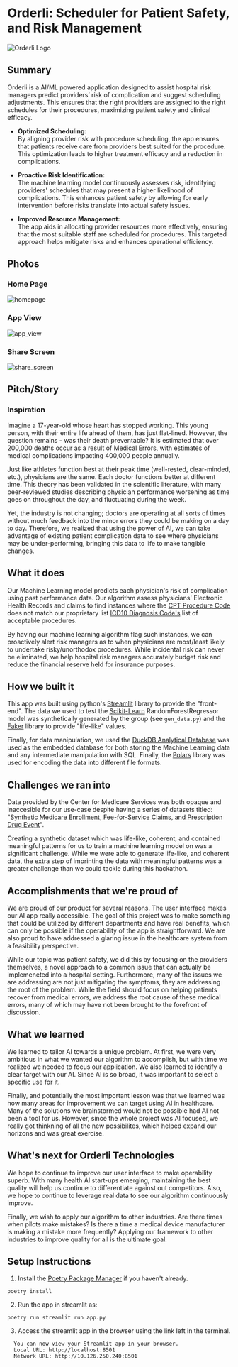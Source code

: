 # Orderli: Scheduler for Patient Safety, and Risk Management
![Orderli Logo](images/logo.jpeg)

## Summary

Orderli is a AI/ML powered application designed to assist hospital risk managers predict providers’ risk of complication and suggest scheduling adjustments. This ensures that the right providers are assigned to the right schedules for their procedures, maximizing patient safety and clinical efficacy.

- **Optimized Scheduling:**  
By aligning provider risk with procedure scheduling, the app ensures that patients receive care from providers best suited for the procedure. This optimization leads to higher treatment efficacy and a reduction in complications.

- **Proactive Risk Identification:**  
The machine learning model continuously assesses risk, identifying providers' schedules that may present a higher likelihood of complications. This enhances patient safety by allowing for early intervention before risks translate into actual safety issues.

- **Improved Resource Management:**  
The app aids in allocating provider resources more effectively, ensuring that the most suitable staff are scheduled for procedures. This targeted approach helps mitigate risks and enhances operational efficiency.

## Photos

### Home Page
![homepage](images/home_page.jpeg)

### App View
![app_view](images/app_view.jpeg)

### Share Screen
![share_screen](images/share_screen.jpeg)

## Pitch/Story

### Inspiration
Imagine a 17-year-old whose heart has stopped working. This young person, with their entire life ahead of them, has just flat-lined. However, the question remains - was their death preventable? It is estimated that over 200,000 deaths occur as a result of Medical Errors, with estimates of medical complications impacting 400,000 people annually.

Just like athletes function best at their peak time (well-rested, clear-minded, etc.), physicians are the same. Each doctor functions better at different time. This theory has been validated in the scientific literature, with many peer-reviewed studies describing physician performance worsening as time goes on throughout the day, and fluctuating during the week. 

Yet, the industry is not changing; doctors are operating at all sorts of times without much feedback into the minor errors they could be making on a day to day. Therefore, we realized that using the power of AI, we can take advantage of existing patient complication data to see where physicians may be under-performing, bringing this data to life to make tangible changes.


## What it does
Our Machine Learning model predicts each physician's risk of complication using past performance data. Our algorithm assess physicians' Electronic Health Records and claims to find instances where the [CPT Procedure Code](https://www.aapc.com/codes/cpt-codes-range/) does not match our proprietary list [ICD10 Diagnosis Code's](https://www.cdc.gov/nchs/icd/icd-10-cm/index.html) list of acceptable procedures.

By having our machine learning algorithm flag such instances, we can proactively alert risk managers as to when physicians are most/least likely to undertake risky/unorthodox procedures. While incidental risk can never be eliminated, we help hospital risk managers accurately budget risk and reduce the financial reserve held for insurance purposes.

## How we built it
This app was built using python's [Streamlit](https://streamlit.io) library to provide the "front-end". The data we used to test the [Scikit-Learn](https://scikit-learn.org/stable/) RandomForestRegressor model was synthetically generated by the group (see `gen_data.py`) and the [Faker](https://faker.readthedocs.io/en/master/) library to provide "life-like" values.

Finally, for data manipulation, we used the [DuckDB Analytical Database](https://duckdb.org) was used as the embedded database for both storing the Machine Learning data and any intermediate manipulation with SQL. Finally, the [Polars](https://pola.rs) library was used for encoding the data into different file formats.

## Challenges we ran into
Data provided by the Center for Medicare Services was both opaque and inaccesible for our use-case despite having a series of datasets titled: "[Synthetic Medicare Enrollment, Fee-for-Service Claims, and Prescription Drug Event](https://data.cms.gov/collection/synthetic-medicare-enrollment-fee-for-service-claims-and-prescription-drug-event)".

Creating a synthetic dataset which was life-like, coherent, and contained meaningful patterns for us to train a machine learning model on was a significant challenge. While we were able to generate life-like, and coherent data, the extra step of imprinting the data with meaningful patterns was a greater challenge than we could tackle during this hackathon.

## Accomplishments that we're proud of
We are proud of our product for several reasons. The user interface makes our AI app really accessible. The goal of this project was to make something that could be utilized by different departments and have real benefits, which can only be possible if the operability of the app is straightforward. We are also proud to have addressed a glaring issue in the healthcare system from a feasibility perspective. 

While our topic was patient safety, we did this by focusing on the providers themselves, a novel approach to a common issue that can actually be implemeneted into a hospital setting. Furthermore, many of the issues we are addressing are not just mitigating the symptoms, they are addressing the root of the problem. While the field should focus on helping patients recover from medical errors, we address the root cause of these medical errors, many of which may have not been brought to the forefront of discussion. 

## What we learned
We learned to tailor AI towards a unique problem. At first, we were very ambitious in what we wanted our algorithm to accomplish, but with time we realized we needed to focus our application. We also learned to identify a clear target with our AI. Since AI is so broad, it was important to select a specific use for it. 

Finally, and potentially the most important lesson was that we learned was how many areas for improvement we can target using AI in healthcare. Many of the solutions we brainstormed would not be possible had AI not been a tool for us. However, since the whole project was AI focused, we really got thinkning of all the new possibilites, which helped expand our horizons and was great exercise. 

## What's next for Orderli Technologies
We hope to continue to improve our user interface to make operability superb. With many health AI start-ups emerging, maintaining the best quality will help us continue to differentiate against out competitors. Also, we hope to continue to leverage real data to see our algorithm continuously improve. 

Finally, we wish to apply our algorithm to other industries. Are there times when pilots make mistakes? Is there a time a medical device manufacturer is making a mistake more frequently? Applying our framework to other industries to improve quality for all is the ultimate goal.

## Setup Instructions

1. Install the [Poetry Package Manager](https://python-poetry.org) if you haven't already. 

```poetry install```

2. Run the app in streamlit as:

```poetry run streamlit run app.py```

3. Access the streamlit app in the browser using the link left in the terminal.

```
  You can now view your Streamlit app in your browser.
  Local URL: http://localhost:8501
  Network URL: http://10.126.250.240:8501
```
